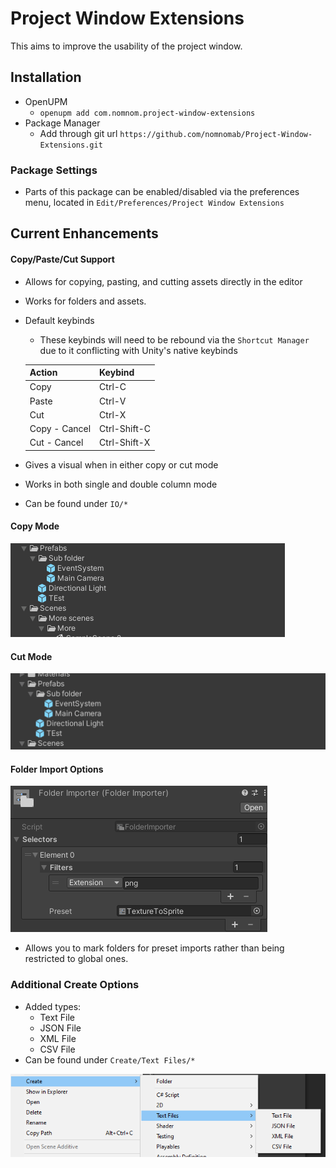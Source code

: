 # Project Window Extensions
This aims to improve the usability of the project window.

## Installation
- OpenUPM
  - `openupm add com.nomnom.project-window-extensions`
- Package Manager
  - Add through git url `https://github.com/nomnomab/Project-Window-Extensions.git`

### Package Settings
- Parts of this package can be enabled/disabled via the preferences menu, located in `Edit/Preferences/Project Window Extensions`

## Current Enhancements

#### Copy/Paste/Cut Support
- Allows for copying, pasting, and cutting assets directly in the editor
- Works for folders and assets.
- Default keybinds
  - These keybinds will need to be rebound via the `Shortcut Manager` due to it conflicting with Unity's native keybinds

  | Action | Keybind |
  |---|---|
  | Copy | Ctrl-C |
  | Paste | Ctrl-V |
  | Cut | Ctrl-X |
  | Copy - Cancel | Ctrl-Shift-C |
  | Cut - Cancel | Ctrl-Shift-X |

- Gives a visual when in either copy or cut mode
- Works in both single and double column mode
- Can be found under `IO/*`
#### Copy Mode
![Copy Gif](./Assets~/copy.gif)
#### Cut Mode
![Cut Gif](./Assets~/cut.gif)

#### Folder Import Options
![Folder Import Image](./Assets~/folder_import.png)
- Allows you to mark folders for preset imports rather than being restricted to global ones.

### Additional Create Options
- Added types:
  - Text File
  - JSON File
  - XML File
  - CSV File
- Can be found under `Create/Text Files/*`

![Additional Text Files](./Assets~/additional_text.png)